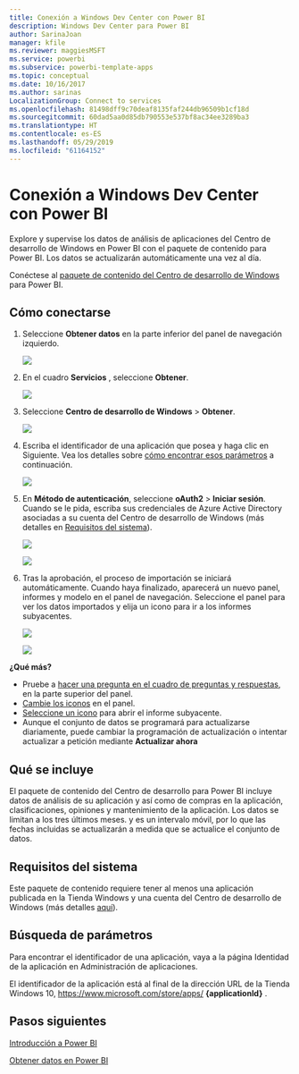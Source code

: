 ```yaml
---
title: Conexión a Windows Dev Center con Power BI
description: Windows Dev Center para Power BI
author: SarinaJoan
manager: kfile
ms.reviewer: maggiesMSFT
ms.service: powerbi
ms.subservice: powerbi-template-apps
ms.topic: conceptual
ms.date: 10/16/2017
ms.author: sarinas
LocalizationGroup: Connect to services
ms.openlocfilehash: 81498dff9c70deaf8135faf244db96509b1cf18d
ms.sourcegitcommit: 60dad5aa0d85db790553e537bf8ac34ee3289ba3
ms.translationtype: HT
ms.contentlocale: es-ES
ms.lasthandoff: 05/29/2019
ms.locfileid: "61164152"
---
```

# <a name="connect-to-windows-dev-center-with-power-bi"></a>Conexión a Windows Dev Center con Power BI
Explore y supervise los datos de análisis de aplicaciones del Centro de desarrollo de Windows en Power BI con el paquete de contenido para Power BI. Los datos se actualizarán automáticamente una vez al día.

Conéctese al [paquete de contenido del Centro de desarrollo de Windows ](https://app.powerbi.com/getdata/services/devcenter) para Power BI.

## <a name="how-to-connect"></a>Cómo conectarse
1. Seleccione **Obtener datos** en la parte inferior del panel de navegación izquierdo.
   
   ![](media/service-connect-to-windows-dev-center/getdata.png)
2. En el cuadro **Servicios** , seleccione **Obtener**.
   
   ![](media/service-connect-to-windows-dev-center/services.png)
3. Seleccione **Centro de desarrollo de Windows** \>  **Obtener**.
   
   ![](media/service-connect-to-windows-dev-center/windowsdev.png)
4. Escriba el identificador de una aplicación que posea y haga clic en Siguiente. Vea los detalles sobre [cómo encontrar esos parámetros](#FindingParams) a continuación.
   
   ![](media/service-connect-to-windows-dev-center/params.png)
5. En **Método de autenticación**, seleccione **oAuth2** \> **Iniciar sesión**. Cuando se le pida, escriba sus credenciales de Azure Active Directory asociadas a su cuenta del Centro de desarrollo de Windows (más detalles en [Requisitos del sistema](#Requirements)).
   
    ![](media/service-connect-to-windows-dev-center/creds.png)
   
    ![](media/service-connect-to-windows-dev-center/creds2.png)
6. Tras la aprobación, el proceso de importación se iniciará automáticamente. Cuando haya finalizado, aparecerá un nuevo panel, informes y modelo en el panel de navegación. Seleccione el panel para ver los datos importados y elija un icono para ir a los informes subyacentes.
   
    ![](media/service-connect-to-windows-dev-center/dashboard.png)
   
    ![](media/service-connect-to-windows-dev-center/report.png)

**¿Qué más?**

* Pruebe a [hacer una pregunta en el cuadro de preguntas y respuestas](consumer/end-user-q-and-a.md), en la parte superior del panel.
* [Cambie los iconos](service-dashboard-edit-tile.md) en el panel.
* [Seleccione un icono](consumer/end-user-tiles.md) para abrir el informe subyacente.
* Aunque el conjunto de datos se programará para actualizarse diariamente, puede cambiar la programación de actualización o intentar actualizar a petición mediante **Actualizar ahora**

## <a name="whats-included"></a>Qué se incluye
El paquete de contenido del Centro de desarrollo para Power BI incluye datos de análisis de su aplicación y así como de compras en la aplicación, clasificaciones, opiniones y mantenimiento de la aplicación. Los datos se limitan a los tres últimos meses. y es un intervalo móvil, por lo que las fechas incluidas se actualizarán a medida que se actualice el conjunto de datos.

<a name="Requirements"></a>

## <a name="system-requirements"></a>Requisitos del sistema
Este paquete de contenido requiere tener al menos una aplicación publicada en la Tienda Windows y una cuenta del Centro de desarrollo de Windows (más detalles [aquí](https://msdn.microsoft.com/windows/uwp/publish/manage-account-users)).

<a name="FindingParams"></a>

## <a name="finding-parameters"></a>Búsqueda de parámetros
Para encontrar el identificador de una aplicación, vaya a la página Identidad de la aplicación en Administración de aplicaciones.

El identificador de la aplicación está al final de la dirección URL de la Tienda Windows 10, https://www.microsoft.com/store/apps/ **{applicationId}** .

## <a name="next-steps"></a>Pasos siguientes
[Introducción a Power BI](service-get-started.md)

[Obtener datos en Power BI](service-get-data.md)


